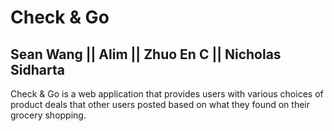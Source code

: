 # Check & Go
## Sean Wang || Alim || Zhuo En C || Nicholas Sidharta

Check & Go is a web application that provides users with various choices of product deals that other users posted based on what they found on their grocery shopping.
